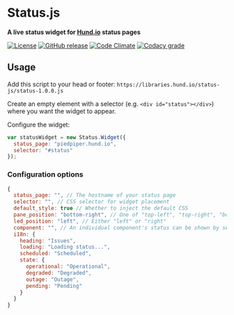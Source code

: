# Status.js
**A live status widget for [Hund.io](https://hund.io/?ref=oss) status pages**

[![License](https://img.shields.io/github/license/hundio/status.js.svg?maxAge=2592000)](https://github.com/hundio/status.js/blob/master/LICENSE) [![GitHub release](https://img.shields.io/github/release/hundio/status.js.svg?maxAge=2592000)](https://github.com/hundio/status.js/releases) [![Code Climate](https://img.shields.io/codeclimate/github/hundio/status.js.svg?maxAge=2592000)](https://codeclimate.com/github/hundio/status.js) [![Codacy grade](https://img.shields.io/codacy/grade/22e2f7f4abf845e988ddf9977f7e400c.svg?maxAge=2592000)](https://www.codacy.com/app/hund/status-js)


## Usage

Add this script to your head or footer: `https://libraries.hund.io/status-js/status-1.0.0.js`

Create an empty element with a selector (e.g. `<div id="status"></div>`) where you want the widget to appear.

Configure the widget:

```javascript
var statusWidget = new Status.Widget({
  status_page: "piedpiper.hund.io",
  selector: "#status"
});
```

### Configuration options

```javascript
{
  status_page: "", // The hostname of your status page
  selector: "", // CSS selector for widget placement
  default_style: true // Whether to inject the default CSS
  pane_position: "bottom-right", // One of "top-left", "top-right", "bottom-left", "bottom-right"
  led_position: "left", // Either "left" or "right"
  component: "", // An individual component's status can be shown by setting this to the ID
  i18n: {
    heading: "Issues",
    loading: "Loading status...",
    scheduled: "Scheduled",
    state: {
      operational: "Operational",
      degraded: "Degraded",
      outage: "Outage",
      pending: "Pending"
    }
  }
}
```
